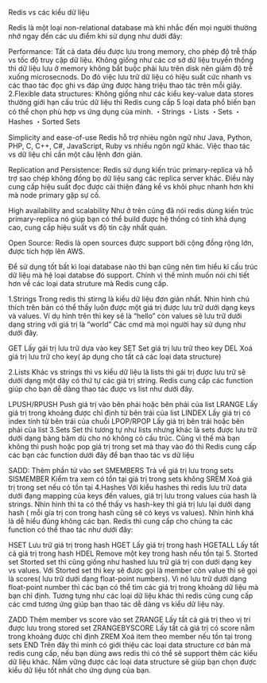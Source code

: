 Redis vs các kiểu dữ liệu

Redis là một loại non-relational database mà khi nhắc đến mọi người thường nhớ ngay đến các ưu điểm khi sử dụng như dưới đây:

Performance: Tất cả data đều được lưu trong memory, cho phép độ trễ thấp vs tốc độ truy cập dữ liệu. Không giống như các cơ sở dữ liệu truyền thống thì dữ liệu lưu ở memory không bắt buộc phải lưu trên disk nên giảm độ trễ xuống microsecnods. Do đó việc lưu trữ dữ liệu có hiệu suất cức nhanh vs các thao tác đọc ghi vs đáp ứng được hàng triệu thao tác trên mỗi giây. 2.Flexible data structures: Không giống như các kiểu key-value data stores thường giới hạn cấu trúc dữ liệu thì Redis cung cấp 5 loại data phổ biến bạn có thể chọn phù hợp vs ứng dụng của mình. ・Strings ・Lists ・Sets ・Hashes ・Sorted Sets

Simplicity and ease-of-use Redis hỗ trợ nhièu ngôn ngữ như Java, Python, PHP, C, C++, C#, JavaScript, Ruby vs nhiều ngôn ngữ khác. Việc thao tác vs dữ liệu chỉ cần một câu lệnh đơn giản.

Replication and Persistence: Redis sử dụng kiến trúc primary-replica và hỗ trợ sao chép không đồng bọ dữ liệu sang các replica server khác. Điều này cung cấp hiệu suất đọc được cải thiện đáng kể vs khôi phục nhanh hơn khi mà node primary gặp sự cố.

High availability and scalability Như ở trên cũng đã nói redis dùng kiến trúc primary-replica nó giúp bạn có thể build được hệ thống có tính khả dụng cao, cung cấp hiệu suất vs độ tin cậy nhất quán.

Open Source: Redis là open sources được support bởi cộng đồng rộng lớn, được tích hợp lên AWS.

Để sử dụng tốt bất kì loại database nào thì bạn cũng nên tìm hiểu kĩ cấu trúc dữ liệu mà hệ loại databse đó support. Chính vì thế mình muốn nói chi tiết hơn về các loại data struture mà Redis cung cấp.

1.Strings
Trong redis thì stirng là kiểu dữ liệu đơn giản nhất. Nhìn hình chú thích trên bản có thể thấy luôn được một giá trị được lưu trữ dưới dạng keys và values. Ví dụ hình trên thì key sẽ là “hello” còn values sẽ lưu trữ dưới dạng string với giá trị là “world” Các cmd mà mọi người hay sử dụng như dưới đây.

GET Lấy gái trị lưu trữ dựa vào key
SET Set giá trị lưu trữ theo key
DEL Xoá giá trị lưu trữ cho key( áp dụng cho tất cả các loại data structure)

2.Lists
Khác vs strings thì vs kiểu dữ liệu là lists thì gái trị được lưu trữ sẽ dưới dạng một dãy có thứ tự các giá trị string. Redis cung cấp các function giúp cho bạn dễ dàng thao tác được vs list như dưới đây.

LPUSH/RPUSH Push giá trị vào bên phái hoặc bên phải của list
LRANGE Lấy giá trị trong khoảng được chỉ định từ bên trái của list
LINDEX Lấy giá trị có index tính từ bên trái của chuỗi
LPOP/RPOP Lấy giá trị bên trái hoặc bên phải của list
3.Sets
Set thì tương tự như lists nhưng khác là sets được lưu trữ dưới dạng bảng băm dù cho nó không có cấu trúc. Cũng vì thế mà bạn không thì push hoặc pop giá trị trong set mà thay vào đó thì Redis cung cấp các bạn các function dưới đây để bạn thao tác vs dữ liệu

SADD: Thêm phần tử vào set
SMEMBERS Trả về giá trị lưu trong sets
SISMEMBER Kiểm tra xem có tồn tại giá trị trong sets không
SREM Xoá giá trị trong set nếu có tồn tại
4.Hashes
Với kiểu hashes thì redis lưu trữ data dưới đạng mapping của keys đến values, giá trị lưu trong values của hash là strings. Nhìn hình thì ta có thể thấy vs hash-key thì giá trị lưu lại dưới dạng hash ( mỗi gía trị con trong hash cũng sẽ có keys vs values). Nhìn hình khá là dễ hiểu đúng không các bạn. Redis thì cung cấp cho chúng ta các function có thể thao tác như dưới đây:

HSET Lưu trữ giá trị trong hash
HGET Lấy giá trị trong hash
HGETALL Lấy tất cả giá trị trong hash
HDEL Remove một key trong hash nếu tồn tại
5. Storted set
Storted set thì cũng giống như hashed lưu trữ giá trị con dưới dạng key vs values. Với Storted set thì key sẽ được gọi là member còn value thì sẽ gọi là scores( lưu trữ dưới dạng float-point numbers). Vì nó lưu trữ dưới dạng float-point number thì các bạn có thể tìm các giá trị trong khoảng dữ liệu mà bạn chỉ định. Tương tựng như các loại dữ liệu khác thì redis cũng cung cấp các cmd tương ứng giúp bạn thao tác dễ dàng vs kiểu dữ liệu này.

ZADD Thêm member vs score vào set
ZRANGE Lấy tất cả giá trị theo vị trí được lưu trong stored set
ZRANGEBYSCORE Lấy tất cả giá trị có score nằm trong khoảng được chỉ định
ZREM Xoá item theo member nếu tồn tại trong sets
END
Trên đây thì mình có giới thiệu các loại data structure cơ bản mà redis cung cấp, nếu bạn dùng aws redis thì có thể sẽ support thêm các kiểu dữ liệu khác. Nắm vững được các loại data structure sẽ giúp bạn chọn được kiểu dữ liệu tốt nhất cho ứng dụng của bạn.

